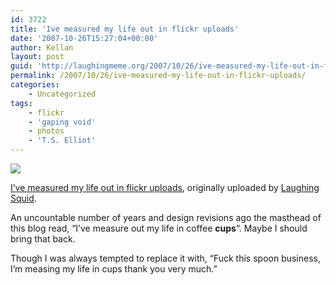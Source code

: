 ```yaml
---
id: 3722
title: 'Ive measured my life out in flickr uploads'
date: '2007-10-26T15:27:04+00:00'
author: Kellan
layout: post
guid: 'http://laughingmeme.org/2007/10/26/ive-measured-my-life-out-in-flickr-uploads/'
permalink: /2007/10/26/ive-measured-my-life-out-in-flickr-uploads/
categories:
    - Uncategorized
tags:
    - flickr
    - 'gaping void'
    - photos
    - 'T.S. Elliot'
---
```


[![](http://farm3.static.flickr.com/2101/1764853809_363ecd5046.jpg)](http://www.flickr.com/photos/laughingsquid/1764853809/ "photo sharing")

<span class="flickr-caption">[I’ve measured my life out in flickr uploads](http://www.flickr.com/photos/laughingsquid/1764853809/), originally uploaded by [Laughing Squid](http://www.flickr.com/people/laughingsquid/).</span>

An uncountable number of years and design revisions ago the masthead of this blog read, “I’ve measure out my life in coffee **cups**“. Maybe I should bring that back.

Though I was always tempted to replace it with, “Fuck this spoon business, I’m measing my life in cups thank you very much.”